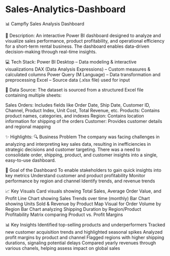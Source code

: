 # Sales-Analytics-Dashboard
📊 Campfly Sales Analysis Dashboard

🧭 Description:
An interactive Power BI dashboard designed to analyze and visualize sales performance, product profitability, and operational efficiency for a short-term rental business. The dashboard enables data-driven decision-making through real-time insights.

💻 Tech Stack:
Power BI Desktop – Data modeling & interactive visualizations
DAX (Data Analysis Expressions) – Custom measures & calculated columns
Power Query (M Language) – Data transformation and preprocessing
Excel – Source data (.xlsx file) used for input

📂 Data Source:
The dataset is sourced from a structured Excel file containing multiple sheets:

Sales Orders: Includes fields like Order Date, Ship Date, Customer ID, Channel, Product Index, Unit Cost, Total Revenue, etc.
Products: Contains product names, categories, and indexes
Region: Contains location information for shipping of the orders
Customer: Provides customer details and regional mapping

✨ Highlights:
🔍 Business Problem
The company was facing challenges in analyzing and interpreting key sales data, resulting in inefficiencies in strategic decisions and customer targeting. There was a need to consolidate order, shipping, product, and customer insights into a single, easy-to-use dashboard.

🎯 Goal of the Dashboard
To enable stakeholders to gain quick insights into key metrics
Understand customer and product profitability
Monitor performance by region and channel
Identify trends, and revenue trends

📈 Key Visuals
Card visuals showing Total Sales, Average Order Value, and Profit
Line Chart showing Sales Trends over time (monthly)
Bar Chart showing Units Sold & Revenue by Product
Map Visual for Order Volume by Region
Bar Chart analyzing Shipping Duration by Region/Product
Profitability Matrix comparing Product vs. Profit Margins

📊 Key Insights
Identified top-selling products and underperformers
Tracked new customer acquisition trends and highlighted seasonal spikes
Analyzed profit margins by product and channel
Flagged regions with higher shipping durations, signaling potential delays
Compared yearly revenues through various chanels, helping assess impact on global sales

